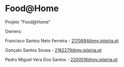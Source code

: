 # Food@Home
Projeto "Food@Home"

Owners:

Francisco Santos Neto Ferreira - 2170894@my.ipleiria.pt

Gonçalo Santos Sousa - 2182279@my.ipleiria.pt

Pedro Miguel Vera Dos Santos - 2200516@my.ipleiria.pt





